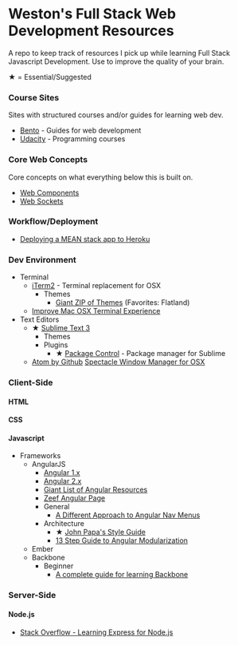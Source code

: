 # Weston's Full Stack Web Development Resources
A repo to keep track of resources I pick up while learning Full Stack Javascript Development. Use to improve the quality of your brain. 

★ = Essential/Suggested

### Course Sites
Sites with structured courses and/or guides for learning web dev.
+ [Bento](http://www.bentobox.io) - Guides for web development 
+ [Udacity](https://www.udacity.com/) - Programming courses

### Core Web Concepts
Core concepts on what everything below this is built on.
+ [Web Components](http://webcomponents.org/)
+ [Web Sockets](https://developer.mozilla.org/en-US/docs/WebSockets)

### Workflow/Deployment
+ [Deploying a MEAN stack app to Heroku](http://www.tilcode.com/deploying-a-mean-stack-app-to-heroku/)

### Dev Environment
+ Terminal
  + [iTerm2](https://www.iterm2.com/) - Terminal replacement for OSX
    + Themes
      + [Giant ZIP of Themes](http://iterm2colorschemes.com/) (Favorites: Flatland)
  + [Improve Mac OSX Terminal Experience](http://osxdaily.com/2013/02/05/improve-terminal-appearance-mac-os-x/)
+ Text Editors
  + ★ [Sublime Text 3](http://www.sublimetext.com/3) 
    + Themes
    + Plugins
      + ★ [Package Control](https://packagecontrol.io/) - Package manager for Sublime 
  + [Atom by Github](https://atom.io/)
[Spectacle Window Manager for OSX](http://spectacleapp.com/)

### Client-Side
#### HTML
#### CSS
#### Javascript
+ Frameworks
  + AngularJS
    + [Angular 1.x](https://angularjs.org/)
    + [Angular 2.x](https://angular.io/)
    + [Giant List of Angular Resources](https://github.com/jmcunningham/AngularJS-Learning)
    + [Zeef Angular Page](https://angularjs.zeef.com/gianluca.arbezzano)
    + General
      + [A Different Approach to Angular Nav Menus](https://ryankaskel.com/blog/2013/05/27/a-different-approach-to-angularjs-navigation-menus)
    + Architecture
      + ★ [John Papa's Style Guide](https://github.com/johnpapa/angular-styleguide)
      + [13 Step Guide to Angular Modularization](https://blog.safaribooksonline.com/2014/03/27/13-step-guide-angularjs-modularization/)
  + Ember
  + Backbone
    + Beginner
      + [A complete guide for learning Backbone](http://codebeerstartups.com/2012/12/a-complete-guide-for-learning-backbone-js/)
  
### Server-Side
#### Node.js
  + [Stack Overflow - Learning Express for Node.js](http://stackoverflow.com/questions/8144214/learning-express-for-node-js)
